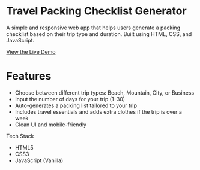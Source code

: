 # Travel Packing Checklist Generator

A simple and responsive web app that helps users generate a packing checklist based on their trip type and duration. Built using HTML, CSS, and JavaScript.

[View the Live Demo](https://aryanthodupunuri.github.io/travel-packing-checklist.github.io/)

# Features
- Choose between different trip types: Beach, Mountain, City, or Business
- Input the number of days for your trip (1–30)
- Auto-generates a packing list tailored to your trip
- Includes travel essentials and adds extra clothes if the trip is over a week
- Clean UI and mobile-friendly

Tech Stack
- HTML5
- CSS3
- JavaScript (Vanilla)


